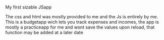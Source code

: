 My first sizable JSapp

The css and html was mostly provided to me and the Js is entirely by me.
This is a budgetapp wich lets you track expenses and incomes, the app is mostly a practiceapp for me and wont 
save the values upon reload, that function may be added at a later date
